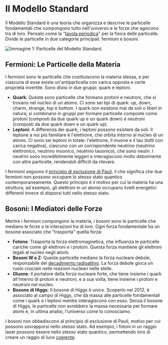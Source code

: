 # Il Modello Standard
Il Modello Standard è una teoria che organizza e descrive le particelle fondamentali che compongono tutto nell'universo e le forze che agiscono tra di loro. Pensalo come la "[tavola periodica](https://it.wikipedia.org/wiki/Tavola_periodica)" per la fisica delle particelle. Divide le particelle in due categorie principali: fermioni e bosoni.

![Immagine 1: Particelle del Modello Standard.](images/SM.png)

## Fermioni: Le Particelle della Materia

I fermioni sono le particelle che costituiscono la materia stessa, e per ciascuna di esse esiste un'antiparticella con carica opposta e certe proprietà invertite. Sono divisi in due gruppi: quark e leptoni.

- **Quark**: Queste sono particelle che formano protoni e neutroni, che si trovano nel nucleo di un atomo. Ci sono sei tipi di quark: up, down, charm, strange, top e bottom. I quark non esistono mai da soli o liberi in natura; si combinano in gruppi per formare particelle composte come protoni (composti da due quark up e un quark down) e neutroni (composti da due quark down e un quark up).
- **Leptoni**: A differenza dei quark, i leptoni possono esistere da soli. Il leptone a noi più familiare è l'elettrone, che orbita intorno al nucleo di un atomo. Ci sono sei leptoni in totale: l'elettrone, il muone e il tau (tutti con carica negativa), ciascuno con un corrispondente neutrino (neutrino elettronico, neutrino muonico, neutrino tauonico), che sono neutri. I neutrini sono incredibilmente leggeri e interagiscono molto debolmente con altre particelle, rendendoli difficili da rilevare.

I fermioni seguono il [principio di esclusione di Pauli](https://it.wikipedia.org/wiki/Principio_di_esclusione_di_Pauli), il che significa che due fermioni non possono occupare lo stesso stato quantico contemporaneamente. Questo principio è il motivo per cui la materia ha una struttura; ad esempio, gli elettroni in un atomo occupano livelli energetici differenti invece di disporsi tutti nello stesso stato.

## Bosoni: I Mediatori delle Forze

Mentre i fermioni compongono la materia, i bosoni sono le particelle che mediano le forze o le interazioni tra di loro. Ogni forza fondamentale ha un bosone associato che "trasporta" quella forza:

- **Fotone**: Trasporta la forza elettromagnetica, che influenza le particelle cariche come gli elettroni e i protoni. Questa forza mantiene gli elettroni legati al nucleo negli atomi.
- **Bosoni W e Z**: Queste particelle mediano la forza nucleare debole, responsabile del [decadimento radioattivo](https://it.wikipedia.org/wiki/Decadimento_radioattivo). La forza debole gioca un ruolo cruciale nelle reazioni nucleari nelle stelle.
- **Gluone**: Il portatore della forza nucleare forte, che tiene insieme i quark all'interno di protoni e neutroni, e a sua volta, tiene insieme i protoni e neutroni nel nucleo.
- **Bosone di Higgs**: Il bosone di Higgs è unico. Scoperto nel 2012, è associato al campo di Higgs, che dà massa alle particelle fondamentali come i quark e i leptoni mentre interagiscono con esso. Senza il bosone di Higgs, le particelle non avrebbero la massa necessaria per formare atomi e, in ultima analisi, l'universo come lo conosciamo.

I bosoni non obbediscono al principio di esclusione di Pauli, motivo per cui possono sovrapporsi nello stesso stato. Ad esempio, i fotoni in un raggio laser possono essere nello stesso stato quantico, permettendo loro di creare un raggio di luce [coerente](https://it.wikipedia.org/wiki/Coerenza_(fisica)).
